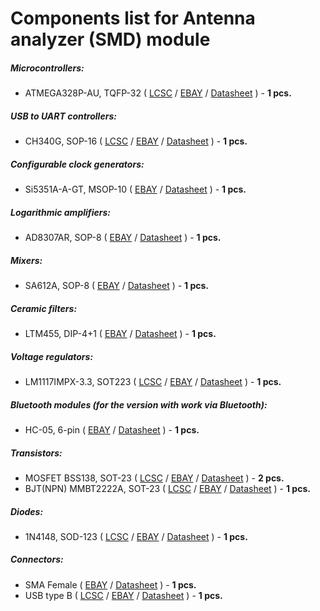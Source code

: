 # Components list for Antenna analyzer (SMD) module

##### Microcontrollers:
- ATMEGA328P-AU, TQFP-32 (
[LCSC](https://lcsc.com/search?q=ATMEGA328P-AU) /
[EBAY](https://www.ebay.com/sch/i.html?_from=R40&_trksid=p2380057.m570.l1313.TR2.TRC0.A0.H0.XATMEGA328P-AU.TRS0&_nkw=ATMEGA328P-AU&_sacat=0) /
[Datasheet](./Datasheets/Microcontrollers/ATMEGA328P-Microcontroller-Datasheet.pdf) ) - **1 pcs.**

##### USB to UART controllers:
- CH340G, SOP-16 (
[LCSC](https://lcsc.com/search?q=CH340G) /
[EBAY](https://www.ebay.com/sch/i.html?_from=R40&_trksid=p2380057.m570.l1313.TR10.TRC2.A0.H0.Xch340g.TRS2&_nkw=ch340g&_sacat=0) /
[Datasheet](./Datasheets/USB%20to%20UART%20Controllers/CH340G-USB-to-UART-controller-Datasheet.pdf) ) - **1 pcs.**

##### Configurable clock generators:
- Si5351A-A-GT, MSOP-10 (
[EBAY](https://www.ebay.com/sch/i.html?_from=R40&_trksid=m570.l1313&_nkw=Si5351A-A-GT&_sacat=0) /
[Datasheet](./Datasheets/Configurable%20clock%20generators/Si5351-Configurable-clock-generator-Datasheet.pdf) ) - **1 pcs.**

##### Logarithmic amplifiers:
- AD8307AR, SOP-8 (
[EBAY](https://www.ebay.com/sch/i.html?_from=R40&_trksid=m570.l1313&_nkw=AD8307AR&_sacat=0) /
[Datasheet](./Datasheets/Logarithmic%20amplifiers/AD8307AR-Logarithmic-amplifier-Datasheet.pdf) ) - **1 pcs.**

##### Mixers:
- SA612A, SOP-8 (
[EBAY](https://www.ebay.com/sch/i.html?_from=R40&_trksid=p2380057.m570.l1313.TR0.TRC0.A0.H0.Xsa612a.TRS5&_nkw=sa612a&_sacat=0) /
[Datasheet](./Datasheets/Mixers/SA612A-Mixer-Datasheet.pdf) ) - **1 pcs.**

##### Ceramic filters:
- LTM455, DIP-4+1 (
[EBAY](https://www.ebay.com/sch/i.html?_from=R40&_trksid=m570.l1313&_nkw=LTM455&_sacat=0) /
[Datasheet](./Datasheets/Ceramic%20filters/LTM455-Ceramic-filter-Datasheet.pdf) ) - **1 pcs.**

##### Voltage regulators:
- LM1117IMPX-3.3, SOT223 (
[LCSC](https://lcsc.com/search?q=LM1117IMPX-3.3) /
[EBAY](https://www.ebay.com/sch/i.html?_from=R40&_trksid=m570.l1313&_nkw=LM1117IMPX-3.3&_sacat=0) /
[Datasheet](./Datasheets/Voltage%20regulators/LM1117-Linear-Regulator-Datasheet.pdf) ) - **1 pcs.**

##### Bluetooth modules (for the version with work via Bluetooth):
- HC-05, 6-pin (
[EBAY](https://www.ebay.com/sch/i.html?_from=R40&_trksid=p2380057.m570.l1313.TR0.TRC0.A0.H0.Xhc-05.TRS5&_nkw=hc-05&_sacat=0) /
[Datasheet](./Datasheets/Bluetooth%20modules/HC-05-Bluetooth-module-Datasheet.pdf) ) - **1 pcs.**

##### Transistors:
- MOSFET BSS138, SOT-23 (
[LCSC](https://lcsc.com/search?q=BSS138) /
[EBAY](https://www.ebay.com/sch/i.html?_from=R40&_trksid=p2380057.m570.l1313.TR0.TRC0.A0.H0.XBSS138.TRS5&_nkw=BSS138&_sacat=0) /
[Datasheet](./Datasheets/MOSFET/BSS138-Datasheet.pdf) ) - **2 pcs.**
- BJT(NPN) MMBT2222A, SOT-23 (
[LCSC](https://lcsc.com/search?q=MMBT2222A) /
[EBAY](https://www.ebay.com/sch/i.html?_from=R40&_trksid=m570.l1313&_nkw=MMBT2222A&_sacat=0) /
[Datasheet](./Datasheets/BJT%20(NPN)/MMBT2222A-Datasheet.pdf) ) - **1 pcs.**

##### Diodes:
- 1N4148, SOD-123 (
[LCSC](https://lcsc.com/search?q=1n4148%20sod-123) /
[EBAY](https://www.ebay.com/sch/i.html?_from=R40&_trksid=m570.l1313&_nkw=1n4148+sod-123&_sacat=0) /
[Datasheet](./Datasheets/Diodes/1N4148-Diode-Datasheet.pdf) ) - **1 pcs.**

##### Connectors:
- SMA Female (
[EBAY](https://www.ebay.com/sch/i.html?_from=R40&_trksid=p2050601.m570.l1312.R1.TR9.TRC1.A0.H0.Xsma+female+.TRS2&_nkw=sma+female+edge&_sacat=0) /
[Datasheet](./Datasheets/Connectors/SMA-Female-Datasheet.pdf) ) - **1 pcs.**
- USB type B (
[LCSC](https://lcsc.com/search?q=USB%20BFemale90) /
[EBAY](https://www.ebay.com/sch/i.html?_from=R40&_trksid=p2050601.m570.l1311.R1.TR5.TRC0.A0.H0.Xusb+type+b+f.TRS0&_nkw=usb+type+b+female+connector&_sacat=0) /
[Datasheet](./Datasheets/Connectors/USB-Connectors-Datasheet.pdf) ) - **1 pcs.**
